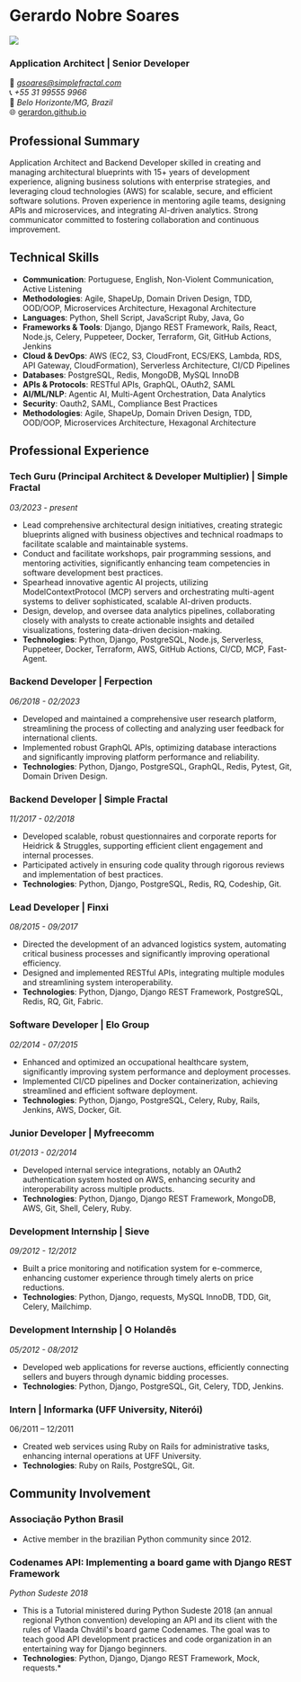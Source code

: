 # Gerardo Nobre Soares

![](http://gravatar.com/userimage/22594948/8c158d4643e3582cd1826d22e83978b0.jpg?size=200)

### Application Architect | Senior Developer
📧 *[gsoares@simplefractal.com](mailto:gsoares@simplefractal.com)*   
📞 *+55 31 99555 9966*   
📍 *Belo Horizonte/MG, Brazil*   
🌐 [gerardon.github.io](https://gerardon.github.io/)

## Professional Summary

Application Architect and Backend Developer skilled in creating and managing architectural blueprints with 15+ years of development experience, aligning business solutions with enterprise strategies, and leveraging cloud technologies (AWS) for scalable, secure, and efficient software solutions. Proven experience in mentoring agile teams, designing APIs and microservices, and integrating AI-driven analytics. Strong communicator committed to fostering collaboration and continuous improvement.

## Technical Skills
- **Communication**: Portuguese, English, Non-Violent Communication, Active Listening
- **Methodologies**: Agile, ShapeUp, Domain Driven Design, TDD, OOD/OOP, Microservices Architecture, Hexagonal Architecture
- **Languages**: Python, Shell Script, JavaScript Ruby, Java, Go
- **Frameworks & Tools**: Django, Django REST Framework, Rails, React, Node.js, Celery, Puppeteer, Docker, Terraform, Git, GitHub Actions, Jenkins
- **Cloud & DevOps**: AWS (EC2, S3, CloudFront, ECS/EKS, Lambda, RDS, API Gateway, CloudFormation), Serverless Architecture, CI/CD Pipelines
- **Databases**: PostgreSQL, Redis, MongoDB, MySQL InnoDB
- **APIs & Protocols**: RESTful APIs, GraphQL, OAuth2, SAML
- **AI/ML/NLP**: Agentic AI, Multi-Agent Orchestration, Data Analytics
- **Security**: Oauth2, SAML, Compliance Best Practices
- **Methodologies**: Agile, ShapeUp, Domain Driven Design, TDD, OOD/OOP, Microservices Architecture, Hexagonal Architecture


## Professional Experience

### Tech Guru (Principal Architect & Developer Multiplier) | Simple Fractal
*03/2023 - present*

- Lead comprehensive architectural design initiatives, creating strategic blueprints aligned with business objectives and technical roadmaps to facilitate scalable and maintainable systems.
- Conduct and facilitate workshops, pair programming sessions, and mentoring activities, significantly enhancing team competencies in software development best practices.
- Spearhead innovative agentic AI projects, utilizing ModelContextProtocol (MCP) servers and orchestrating multi-agent systems to deliver sophisticated, scalable AI-driven products.
- Design, develop, and oversee data analytics pipelines, collaborating closely with analysts to create actionable insights and detailed visualizations, fostering data-driven decision-making.    
- **Technologies**: Python, Django, PostgreSQL, Node.js, Serverless, Puppeteer, Docker, Terraform, AWS, GitHub Actions, CI/CD, MCP, Fast-Agent.


### Backend Developer | Ferpection
*06/2018 - 02/2023*

- Developed and maintained a comprehensive user research platform, streamlining the process of collecting and analyzing user feedback for international clients.
- Implemented robust GraphQL APIs, optimizing database interactions and significantly improving platform performance and reliability.    
- **Technologies**: Python, Django, PostgreSQL, GraphQL, Redis, Pytest, Git, Domain Driven Design.


### Backend Developer | Simple Fractal
*11/2017 - 02/2018*
- Developed scalable, robust questionnaires and corporate reports for Heidrick & Struggles, supporting efficient client engagement and internal processes.
- Participated actively in ensuring code quality through rigorous reviews and implementation of best practices.    
- **Technologies**: Python, Django, PostgreSQL, Redis, RQ, Codeship, Git.


### Lead Developer | Finxi
*08/2015 - 09/2017*

- Directed the development of an advanced logistics system, automating critical business processes and significantly improving operational efficiency.
- Designed and implemented RESTful APIs, integrating multiple modules and streamlining system interoperability.    
- **Technologies**: Python, Django, Django REST Framework, PostgreSQL, Redis, RQ, Git, Fabric.


### Software Developer | Elo Group
*02/2014 - 07/2015*

- Enhanced and optimized an occupational healthcare system, significantly improving system performance and deployment processes.
- Implemented CI/CD pipelines and Docker containerization, achieving streamlined and efficient software deployment.    
- **Technologies**: Python, Django, PostgreSQL, Celery, Ruby, Rails, Jenkins, AWS, Docker, Git.


### Junior Developer | Myfreecomm
*01/2013 - 02/2014*

- Developed internal service integrations, notably an OAuth2 authentication system hosted on AWS, enhancing security and interoperability across multiple products.    
- **Technologies**: Python, Django, Django REST Framework, MongoDB, AWS, Git, Shell, Celery, Ruby.


### Development Internship | Sieve
*09/2012 - 12/2012*

- Built a price monitoring and notification system for e-commerce, enhancing customer experience through timely alerts on price reductions.    
- **Technologies**: Python, Django, requests, MySQL InnoDB, TDD, Git, Celery, Mailchimp.


### Development Internship | O Holandês
*05/2012 - 08/2012*

- Developed web applications for reverse auctions, efficiently connecting sellers and buyers through dynamic bidding processes.    
- **Technologies**: Python, Django, PostgreSQL, Git, Celery, TDD, Jenkins.

### Intern | Informarka (UFF University, Niterói)

06/2011 – 12/2011

- Created web services using Ruby on Rails for administrative tasks, enhancing internal operations at UFF University.    
- **Technologies**: Ruby on Rails, PostgreSQL, Git.


## Community Involvement

### Associação Python Brasil
- Active member in the brazilian Python community since 2012.

### Codenames API: Implementing a board game with Django REST Framework
*Python Sudeste 2018*

- This is a Tutorial ministered during Python Sudeste 2018 (an annual regional Python convention) developing an API and its client with the rules of Vlaada Chvátil's board game Codenames. The goal was to teach good API development practices and code organization in an entertaining way for Django beginners.    
- **Technologies**: Python, Django, Django REST Framework, Mock, requests.*
